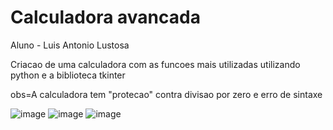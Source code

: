 # Calculadora avancada

Aluno - Luis Antonio Lustosa 

Criacao de uma calculadora com as funcoes mais utilizadas utilizando python e a biblioteca tkinter

obs=A calculadora tem "protecao" contra divisao por zero e erro de sintaxe

![image](https://github.com/user-attachments/assets/7bfba9cd-bc74-46ac-b21a-f099ad41ee32)
![image](https://github.com/user-attachments/assets/c2d4223d-d6ce-4be5-9600-5f4804c853e1)
![image](https://github.com/user-attachments/assets/4b8220f6-b11f-4e03-a168-18e67e14b19a)
